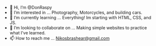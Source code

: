 - 👋 Hi, I’m @DonRaspy
- 👀 I’m interested in ... Photography, Motorcycles, and building cars. 
- 🌱 I’m currently learning ... Everything! Im starting with HTML, CSS, and JS.
- 💞️ I’m looking to collaborate on ... Making simple websites to practice what I've learned. 
- 📫 How to reach me ... Nikosbrashear@gmail.com 

<!---
DonRaspy/DonRaspy is a ✨ special ✨ repository because its `README.md` (this file) appears on your GitHub profile.
You can click the Preview link to take a look at your changes.
--->
